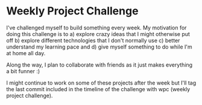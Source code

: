 # Weekly Project Challenge
I've challenged myself to build something every week. My motivation for doing this challenge is to a) explore crazy ideas that I might otherwise put off b) explore different technologies that I don't normally use c) better understand my learning pace and d) give myself something to do while I'm at home all day.

Along the way, I plan to collaborate with friends as it just makes everything a bit funner :)

I might continue to work on some of these projects after the week but I'll tag the last commit included in the timeline of the challenge with wpc (weekly project challenge).
